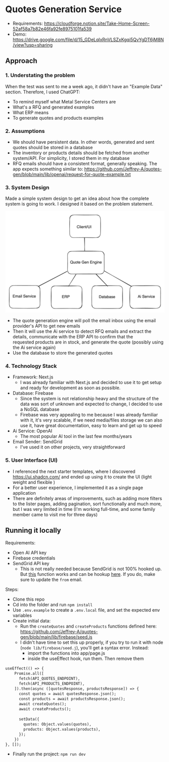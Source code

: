 # Quotes Generation Service

- Requirements: https://cloudforge.notion.site/Take-Home-Screen-52af58a7b82e46fa92fe8975101fa539
- Demo: https://drive.google.com/file/d/15_GDeLqlxRnVLSZxKgqi5QvYgDT6jM8N/view?usp=sharing

## Approach

### 1. Understating the problem 
When the test was sent to me a week ago, it didn't have an "Example Data" section. Therefore, I used ChatGPT:
- To remind myself what Metal Service Centers are
- What's a RFQ and generated examples
- What ERP means
- To generate quotes and products examples 

### 2. Assumptions 

- We should have persistent data. In other words, generated and sent quotes should be stored in a database
- The inventory or products details should be fetched from another system/API. For simplicity, I stored them in my database
- RFQ emails should have a consistent format, generally speaking. The app expects something similar to: https://github.com/Jeffrey-A/quotes-gen/blob/main/lib/openai/request-for-quote-example.txt

### 3. System Design

Made a simple system design to get an idea about how the complete system is going to work. I designed it based on the problem statement. 

<img src="public/system-design.png" width="600" />

- The quote generation engine will poll the email inbox using the email provider's API to get new emails
- Then it will use the Ai service to detect RFQ emails and extract the details, communicate with the ERP API to confirm that the requested products are in stock, and generate the quote (possibly using the Ai service again)
- Use the database to store the generated quotes

### 4. Technology Stack

- Framework: Next.js
   - I was already familiar with Next.js and decided to use it to get setup and ready for development as soon as possible.  
- Database: Firebase
  - Since the system is not relationship heavy and the structure of the data was sort of unknown and expected to change, I decided to use a NoSQL database
  - Firebase was very appealing to me because I was already familiar with it, it's very scalable, if we need media/files storage we can also use it, have great documentation, easy to learn and get up to speed
- Ai Service: OpenAI
    - The most popular AI tool in the last few months/years  
- Email Sender: SendGrid
    - I've used it on other projects, very straightforward  

### 5. User Interface (UI)

- I referenced the next starter templates, where I discovered https://ui.shadcn.com/ and ended up using it to create the UI (light weight and flexible )
- For a better user experience, I implemented it as a single page application
- There are definitely areas of improvements, such as adding more filters to the lister pages, adding pagination, sort functionally and much more, but I was very limited in time (I'm working full-time, and some family member came to visit me for three days)   

## Running it locally 

Requirements:
- Open AI API key
- Firebase credentials
- SendGrid API key
    -  This is not really needed because SendGrid is not 100% hooked up. But [this](https://github.com/Jeffrey-A/quotes-gen/blob/main/lib/sendgrid/index.js#L14) function works and can be hookup [here](https://github.com/Jeffrey-A/quotes-gen/blob/main/app/quotes/%5Bid%5D/page.js#L99). If you do, make sure to update the `from` email.

Steps:
- Clone this repo
- Cd into the folder and run `npm install`
- Use `.env.example` to create a `.env.local` file, and set the expected env variables
- Create initial data:
  - Run the `createQuotes` and `createProducts` functions defined here: https://github.com/Jeffrey-A/quotes-gen/blob/main/lib/firebase/seed.js
  - I didn't have time to set this up properly, if you try to run it with node (`node lib/firebase/seed.j`), you'll get a syntax error. Instead:
    - import the functions into app/page.js
    -  inside the useEffect hook, run them. Then remove them   

```
useEffect(() => {
    Promise.all([
      fetch(API_QUOTES_ENDPOINT),
      fetch(API_PRODUCTS_ENDPOINT),
    ]).then(async ([quotesResponse, productsResponse]) => {
      const quotes = await quotesResponse.json();
      const products = await productsResponse.json();
      await createQuotes();
      await createProducts();

      setData({
        quotes: Object.values(quotes),
        products: Object.values(products),
      });
    })
}, []);
```
- Finally run the project: `npm run dev`
